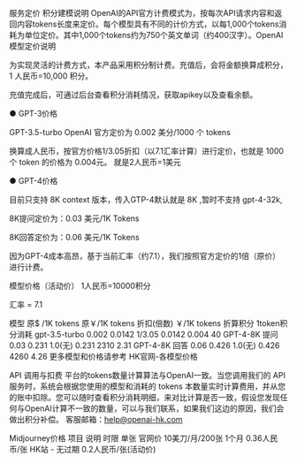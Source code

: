 服务定价
积分建模说明
OpenAI的API官方计费模式为，按每次API请求内容和返回内容tokens长度来定价。每个模型具有不同的计价方式，以每1,000个tokens消耗为单位定价。其中1,000个tokens约为750个英文单词（约400汉字）。OpenAI模型定价说明

为实现灵活的计费方式，本产品采用积分制计费。充值后，会将金额换算成积分，1 人民币=10,000 积分。

充值完成后，可通过后台查看积分消耗情况，获取apikey以及查看余额。

● GPT-3价格

GPT-3.5-turbo OpenAI 官方定价为 0.002 美分/1000 个 tokens

换算成人民币，按官方价格1/3.05折扣（以7.1汇率计算）进行定价，也就是 1000 个 token 的价格为 0.004元。 就是2人民币=1美元

● GPT-4价格

目前只支持 8K context 版本，传入GTP-4默认就是 8K ,暂时不支持 gpt-4-32k,

8K提问定价为：0.03 美元/1K Tokens

8K回答定价为：0.06 美元/1K Tokens

因为GPT-4成本高昂，基于当前汇率（约7.1），我们按照官方定价的1倍（原价）进行计费。

模型价格（活动价）
1人民币=10000积分

汇率 = 7.1

模型	原$ /1K tokens	原￥/1K tokens	折扣(倍数)	￥/1K tokens	折算积分	1token积分消耗
gpt-3.5-turbo	0.002	0.0142	1/3.05	0.0142	0.004	40
GPT-4-8K 提问	0.03	0.231	1.0(无)	0.231	2310	2.31
GPT-4-8K  回答	0.06	0.426	1.0(无)	0.426	4260	4.26
更多模型和价格请参考 HK官网-各模型价格

API 调用与扣费
平台的tokens数量计算算法与OpenAI一致。当您调用我们的 API 服务时，系统会根据您使用的模型和消耗的 tokens 本数量实时计算费用，并从您的账中扣除。您可以随时查看积分消耗明细，来对比计算是否一致，假设您发现任何与OpenAI计算不一致的数量，可以与我们联系，如果我们这边的原因，我们会做出积分补偿。 客服邮箱：help@openai-hk.com

Midjourney价格
项目	说明	时限	单张
官网价	10美刀/月/200张	1个月	0.36人民币/张
HK站	-	无过期	0.2人民币/张(活动价)